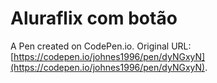 # Aluraflix com botão

A Pen created on CodePen.io. Original URL: [https://codepen.io/johnes1996/pen/dyNGxyN](https://codepen.io/johnes1996/pen/dyNGxyN).


